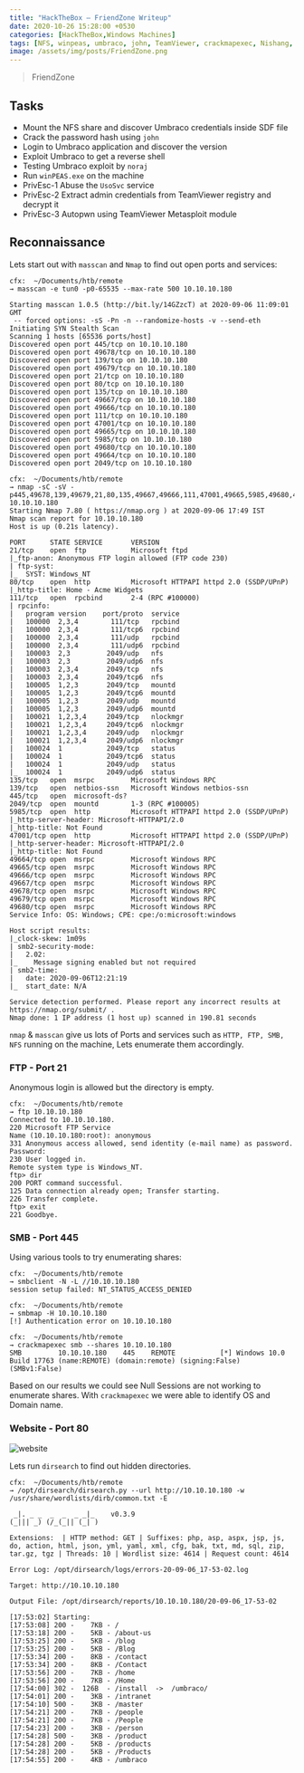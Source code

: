 ```yaml
---
title: "HackTheBox — FriendZone Writeup"
date: 2020-10-26 15:28:00 +0530
categories: [HackTheBox,Windows Machines]
tags: [NFS, winpeas, umbraco, john, TeamViewer, crackmapexec, Nishang, usosvc, decrypt, AES, remote, SHA1]
image: /assets/img/posts/FriendZone.png
---
```


> FriendZone

## Tasks

- Mount the NFS share and discover Umbraco credentials inside SDF file
- Crack the password hash using `john`
- Login to Umbraco application and discover the version
- Exploit Umbraco to get a reverse shell
- Testing Umbraco exploit by `noraj`
- Run `winPEAS.exe` on the machine
- PrivEsc-1 Abuse the `UsoSvc` service
- PrivEsc-2 Extract admin credentials from TeamViewer registry and decrypt it
- PrivEsc-3 Autopwn using TeamViewer Metasploit module

## Reconnaissance

Lets start out with `masscan` and `Nmap` to find out open ports and services:

```shell
cfx:  ~/Documents/htb/remote
→ masscan -e tun0 -p0-65535 --max-rate 500 10.10.10.180

Starting masscan 1.0.5 (http://bit.ly/14GZzcT) at 2020-09-06 11:09:01 GMT
 -- forced options: -sS -Pn -n --randomize-hosts -v --send-eth
Initiating SYN Stealth Scan
Scanning 1 hosts [65536 ports/host]
Discovered open port 445/tcp on 10.10.10.180
Discovered open port 49678/tcp on 10.10.10.180
Discovered open port 139/tcp on 10.10.10.180
Discovered open port 49679/tcp on 10.10.10.180
Discovered open port 21/tcp on 10.10.10.180
Discovered open port 80/tcp on 10.10.10.180
Discovered open port 135/tcp on 10.10.10.180
Discovered open port 49667/tcp on 10.10.10.180
Discovered open port 49666/tcp on 10.10.10.180
Discovered open port 111/tcp on 10.10.10.180
Discovered open port 47001/tcp on 10.10.10.180
Discovered open port 49665/tcp on 10.10.10.180
Discovered open port 5985/tcp on 10.10.10.180
Discovered open port 49680/tcp on 10.10.10.180
Discovered open port 49664/tcp on 10.10.10.180
Discovered open port 2049/tcp on 10.10.10.180

cfx:  ~/Documents/htb/remote
→ nmap -sC -sV -p445,49678,139,49679,21,80,135,49667,49666,111,47001,49665,5985,49680,49664,2049 10.10.10.180
Starting Nmap 7.80 ( https://nmap.org ) at 2020-09-06 17:49 IST
Nmap scan report for 10.10.10.180
Host is up (0.21s latency).

PORT      STATE SERVICE       VERSION
21/tcp    open  ftp           Microsoft ftpd
|_ftp-anon: Anonymous FTP login allowed (FTP code 230)
| ftp-syst:
|_  SYST: Windows_NT
80/tcp    open  http          Microsoft HTTPAPI httpd 2.0 (SSDP/UPnP)
|_http-title: Home - Acme Widgets
111/tcp   open  rpcbind       2-4 (RPC #100000)
| rpcinfo:
|   program version    port/proto  service
|   100000  2,3,4        111/tcp   rpcbind
|   100000  2,3,4        111/tcp6  rpcbind
|   100000  2,3,4        111/udp   rpcbind
|   100000  2,3,4        111/udp6  rpcbind
|   100003  2,3         2049/udp   nfs
|   100003  2,3         2049/udp6  nfs
|   100003  2,3,4       2049/tcp   nfs
|   100003  2,3,4       2049/tcp6  nfs
|   100005  1,2,3       2049/tcp   mountd
|   100005  1,2,3       2049/tcp6  mountd
|   100005  1,2,3       2049/udp   mountd
|   100005  1,2,3       2049/udp6  mountd
|   100021  1,2,3,4     2049/tcp   nlockmgr
|   100021  1,2,3,4     2049/tcp6  nlockmgr
|   100021  1,2,3,4     2049/udp   nlockmgr
|   100021  1,2,3,4     2049/udp6  nlockmgr
|   100024  1           2049/tcp   status
|   100024  1           2049/tcp6  status
|   100024  1           2049/udp   status
|_  100024  1           2049/udp6  status
135/tcp   open  msrpc         Microsoft Windows RPC
139/tcp   open  netbios-ssn   Microsoft Windows netbios-ssn
445/tcp   open  microsoft-ds?
2049/tcp  open  mountd        1-3 (RPC #100005)
5985/tcp  open  http          Microsoft HTTPAPI httpd 2.0 (SSDP/UPnP)
|_http-server-header: Microsoft-HTTPAPI/2.0
|_http-title: Not Found
47001/tcp open  http          Microsoft HTTPAPI httpd 2.0 (SSDP/UPnP)
|_http-server-header: Microsoft-HTTPAPI/2.0
|_http-title: Not Found
49664/tcp open  msrpc         Microsoft Windows RPC
49665/tcp open  msrpc         Microsoft Windows RPC
49666/tcp open  msrpc         Microsoft Windows RPC
49667/tcp open  msrpc         Microsoft Windows RPC
49678/tcp open  msrpc         Microsoft Windows RPC
49679/tcp open  msrpc         Microsoft Windows RPC
49680/tcp open  msrpc         Microsoft Windows RPC
Service Info: OS: Windows; CPE: cpe:/o:microsoft:windows

Host script results:
|_clock-skew: 1m09s
| smb2-security-mode:
|   2.02:
|_    Message signing enabled but not required
| smb2-time:
|   date: 2020-09-06T12:21:19
|_  start_date: N/A

Service detection performed. Please report any incorrect results at https://nmap.org/submit/ .
Nmap done: 1 IP address (1 host up) scanned in 190.81 seconds
```
`nmap` & `masscan` give us lots of Ports and services such as `HTTP, FTP, SMB, NFS` running on the machine, Lets enumerate them accordingly.

### FTP - Port 21

Anonymous login is allowed but the directory is empty.

```shell
cfx:  ~/Documents/htb/remote
→ ftp 10.10.10.180
Connected to 10.10.10.180.
220 Microsoft FTP Service
Name (10.10.10.180:root): anonymous
331 Anonymous access allowed, send identity (e-mail name) as password.
Password:
230 User logged in.
Remote system type is Windows_NT.
ftp> dir
200 PORT command successful.
125 Data connection already open; Transfer starting.
226 Transfer complete.
ftp> exit
221 Goodbye.
```

### SMB - Port 445

Using various tools to try enumerating shares:

```shell
cfx:  ~/Documents/htb/remote
→ smbclient -N -L //10.10.10.180
session setup failed: NT_STATUS_ACCESS_DENIED

cfx:  ~/Documents/htb/remote
→ smbmap -H 10.10.10.180
[!] Authentication error on 10.10.10.180

cfx:  ~/Documents/htb/remote
→ crackmapexec smb --shares 10.10.10.180
SMB         10.10.10.180    445    REMOTE           [*] Windows 10.0 Build 17763 (name:REMOTE) (domain:remote) (signing:False) (SMBv1:False)
```

Based on our results we could see Null Sessions are not working to enumerate shares. With `crackmapexec` we were able to identify OS and Domain name.

### Website - Port 80

![website](/assets/img/Posts/Remote/website.png)

Lets run `dirsearch` to find out hidden directories.

```console
cfx:  ~/Documents/htb/remote
→ /opt/dirsearch/dirsearch.py --url http://10.10.10.180 -w /usr/share/wordlists/dirb/common.txt -E

 _|. _ _  _  _  _ _|_    v0.3.9
(_||| _) (/_(_|| (_| )

Extensions:  | HTTP method: GET | Suffixes: php, asp, aspx, jsp, js, do, action, html, json, yml, yaml, xml, cfg, bak, txt, md, sql, zip, tar.gz, tgz | Threads: 10 | Wordlist size: 4614 | Request count: 4614

Error Log: /opt/dirsearch/logs/errors-20-09-06_17-53-02.log

Target: http://10.10.10.180

Output File: /opt/dirsearch/reports/10.10.10.180/20-09-06_17-53-02

[17:53:02] Starting:
[17:53:08] 200 -    7KB - /
[17:53:18] 200 -    5KB - /about-us
[17:53:25] 200 -    5KB - /blog
[17:53:25] 200 -    5KB - /Blog
[17:53:34] 200 -    8KB - /contact
[17:53:34] 200 -    8KB - /Contact
[17:53:56] 200 -    7KB - /home
[17:53:56] 200 -    7KB - /Home
[17:54:00] 302 -  126B  - /install  ->  /umbraco/
[17:54:01] 200 -    3KB - /intranet
[17:54:10] 500 -    3KB - /master
[17:54:21] 200 -    7KB - /people
[17:54:21] 200 -    7KB - /People
[17:54:23] 200 -    3KB - /person
[17:54:28] 500 -    3KB - /product
[17:54:28] 200 -    5KB - /products
[17:54:28] 200 -    5KB - /Products
[17:54:55] 200 -    4KB - /umbraco

